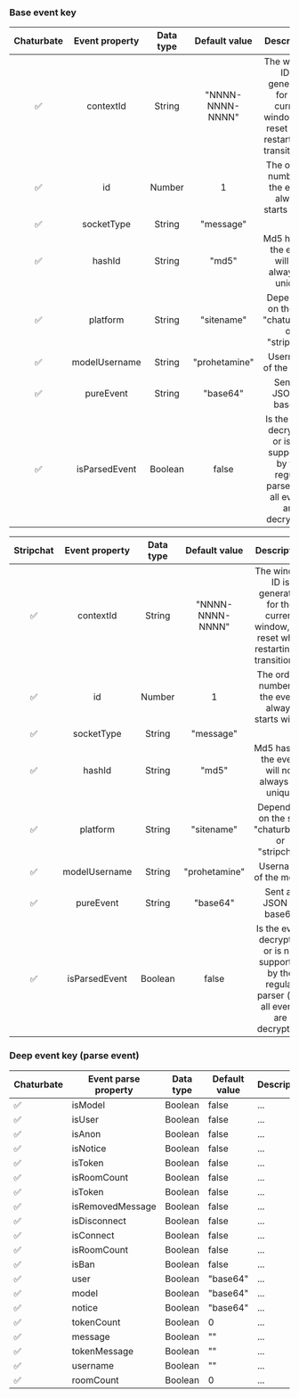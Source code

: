 ### Base event key

| Chaturbate      | Event property    | Data type | Default value    | Description    |
| :---:           | :---:             | :---:     | :---:            | :---:          |
| ✅              | contextId         | String    | "NNNN-NNNN-NNNN" | The window ID is generated for the current window, it is reset when restarting or transitioning |
| ✅              | id                | Number    | 1                | The ordinal number of the event, always starts with 1 |
| ✅              | socketType        | String    | "message"        | <System has no definition> |
| ✅              | hashId            | String    | "md5"            | Md5 hash of the event will not always be unique |
| ✅              | platform          | String    | "sitename"       | Depending on the site "chaturbate" or "stripchat" |
| ✅              | modelUsername     | String    | "prohetamine"    | Username of the model |
| ✅              | pureEvent         | String    | "base64"         | Sent as JSON to base64 |
| ✅              | isParsedEvent     | Boolean   | false            | Is the event decrypted or is not supported by the regular parser (not all events are decrypted) |

| Stripchat      | Event property    | Data type | Default value    | Description    |
| :---:           | :---:             | :---:     | :---:            | :---:         |
| ✅              | contextId         | String    | "NNNN-NNNN-NNNN" | The window ID is generated for the current window, it is reset when restarting or transitioning |
| ✅              | id                | Number    | 1                | The ordinal number of the event, always starts with 1 |
| ✅              | socketType        | String    | "message"        | <System has no definition> |
| ✅              | hashId            | String    | "md5"            | Md5 hash of the event will not always be unique |
| ✅              | platform          | String    | "sitename"       | Depending on the site "chaturbate" or "stripchat" |
| ✅              | modelUsername     | String    | "prohetamine"    | Username of the model |
| ✅              | pureEvent         | String    | "base64"         | Sent as JSON to base64 |
| ✅              | isParsedEvent     | Boolean   | false            | Is the event decrypted or is not supported by the regular parser (not all events are decrypted) |

### Deep event key (parse event)

| Chaturbate      | Event parse property | Data type | Default value    | Description    |
| ---           | ---                | ---     | ---            | ---         |
| ✅              | isModel              | Boolean    | false           | ... |
| ✅              | isUser               | Boolean    | false           | ... |
| ✅              | isAnon               | Boolean    | false           | ... |
| ✅              | isNotice             | Boolean    | false           | ... |
| ✅              | isToken              | Boolean    | false           | ... |
| ✅              | isRoomCount          | Boolean    | false           | ... |
| ✅              | isToken              | Boolean    | false           | ... |
| ✅              | isRemovedMessage     | Boolean    | false           | ... |
| ✅              | isDisconnect         | Boolean    | false           | ... |
| ✅              | isConnect            | Boolean    | false           | ... |
| ✅              | isRoomCount          | Boolean    | false           | ... |
| ✅              | isBan                | Boolean    | false           | ... |
| ✅              | user                 | Boolean    | "base64"        | ... |
| ✅              | model                | Boolean    | "base64"        | ... |
| ✅              | notice               | Boolean    | "base64"        | ... |
| ✅              | tokenCount           | Boolean    | 0               | ... |
| ✅              | message              | Boolean    | ""              | ... |
| ✅              | tokenMessage         | Boolean    | ""              | ... |
| ✅              | username             | Boolean    | ""              | ... |
| ✅              | roomCount            | Boolean    | 0               | ... |
